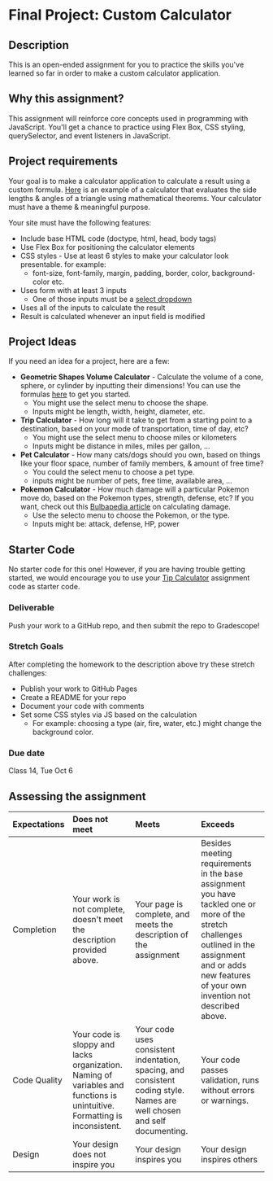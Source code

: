 # Final Project: Custom Calculator

## Description

This is an open-ended assignment for you to practice the skills you've learned so far in order to make a custom calculator application.

## Why this assignment?

This assignment will reinforce core concepts used in programming with JavaScript. You'll get a chance to practice using Flex Box, CSS styling, querySelector, and event listeners in JavaScript.

## Project requirements

Your goal is to make a calculator application to calculate a result using a custom formula. [Here](https://www.calculatorsoup.com/calculators/geometry-plane/triangle-theorems.php) is an example of a calculator that evaluates the side lengths & angles of a triangle using mathematical theorems. Your calculator must have a theme & meaningful purpose.

Your site must have the following features:

- Include base HTML code (doctype, html, head, body tags)
- Use Flex Box for positioning the calculator elements
- CSS styles - Use at least 6 styles to make your calculator look presentable. for example: 
  - font-size, font-family, margin, padding, border, color, background-color etc.
- Uses form with at least 3 inputs
  - One of those inputs must be a [select dropdown](https://www.w3schools.com/tags/tag_select.asp)
- Uses all of the inputs to calculate the result
- Result is calculated whenever an input field is modified

## Project Ideas

If you need an idea for a project, here are a few:

- **Geometric Shapes Volume Calculator** - Calculate the volume of a cone, sphere, or cylinder by inputting their dimensions! You can use the formulas [here](https://byjus.com/volume-formulas/) to get you started.
  - You might use the select menu to choose the shape. 
  - Inputs might be length, width, height, diameter, etc. 
- **Trip Calculator** - How long will it take to get from a starting point to a destination, based on your mode of transportation, time of day, etc?
  - You might use the select menu to choose miles or kilometers
  - Inputs might be distance in miles, miles per gallon, ...
- **Pet Calculator** - How many cats/dogs should you own, based on things like your floor space, number of family members, & amount of free time?
  - You could the select menu to choose a pet type. 
  - inputs might be number of pets, free time, available area, ...
- **Pokemon Calculator** - How much damage will a particular Pokemon move do, based on the Pokemon types, strength, defense, etc? If you want, check out this [Bulbapedia article](https://bulbapedia.bulbagarden.net/wiki/Damage) on calculating damage.
  - Use the selecto menu to choose the Pokemon, or the type.
  - Inputs might be: attack, defense, HP, power

## Starter Code

No starter code for this one! However, if you are having trouble getting started, we would encourage you to use your [Tip Calculator](Assignments/07-Tip-Calculator) assignment code as starter code.

### Deliverable

Push your work to a GitHub repo, and then submit the repo to Gradescope!

### Stretch Goals

After completing the homework to the description above try these stretch challenges: 

- Publish your work to GitHub Pages
- Create a README for your repo
- Document your code with comments
- Set some CSS styles via JS based on the calculation
  - For example: choosing a type (air, fire, water, etc.) might change the background color.

### Due date

Class 14, Tue Oct 6

## Assessing the assignment

| Expectations | Does not meet | Meets | Exceeds |
|:-------------|:--------------|:------|:--------|
| Completion | Your work is not complete, doesn't meet the description provided above. | Your page is complete, and meets the description of the assignment | Besides meeting requirements in the base assignment you have tackled one or more of the stretch challenges outlined in the assignment and or adds new features of your own invention not described above. |
| Code Quality | Your code is sloppy and lacks organization. Naming of variables and functions is unintuitive. Formatting is inconsistent. | Your code uses consistent indentation, spacing, and consistent coding style. Names are well chosen and self documenting. | Your code passes validation, runs without errors or warnings. |
| Design | Your design does not inspire you | Your design inspires you | Your design inspires others | 
